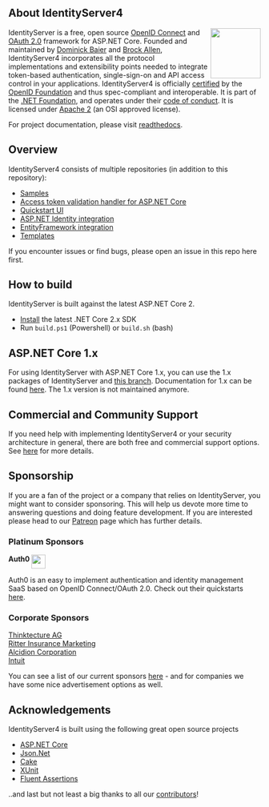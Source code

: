 ## About IdentityServer4
[<img align="right" width="100px" src="https://dotnetfoundation.org/images/logo_big.svg" />](https://dotnetfoundation.org/projects?q=identityserver&type=project)

IdentityServer is a free, open source [OpenID Connect](http://openid.net/connect/) and [OAuth 2.0](https://tools.ietf.org/html/rfc6749) framework for ASP.NET Core.
Founded and maintained by [Dominick Baier](https://twitter.com/leastprivilege) and [Brock Allen](https://twitter.com/brocklallen), IdentityServer4 incorporates all the protocol implementations and extensibility points needed to integrate token-based authentication, single-sign-on and API access control in your applications.
IdentityServer4 is officially [certified](https://openid.net/certification/) by the [OpenID Foundation](https://openid.net) and thus spec-compliant and interoperable.
It is part of the [.NET Foundation](https://www.dotnetfoundation.org/), and operates under their [code of conduct](https://www.dotnetfoundation.org/code-of-conduct). It is licensed under [Apache 2](https://opensource.org/licenses/Apache-2.0) (an OSI approved license).

For project documentation, please visit [readthedocs](https://identityserver4.readthedocs.io).

## Overview
IdentityServer4 consists of multiple repositories (in addition to this repository):

* [Samples](https://github.com/IdentityServer/IdentityServer4.Samples)
* [Access token validation handler for ASP.NET Core](https://github.com/IdentityServer/IdentityServer4.AccessTokenValidation)
* [Quickstart UI](https://github.com/IdentityServer/IdentityServer4.Quickstart.UI)
* [ASP.NET Identity integration](https://github.com/IdentityServer/IdentityServer4.AspNetIdentity)
* [EntityFramework integration](https://github.com/IdentityServer/IdentityServer4.EntityFramework)
* [Templates](https://github.com/IdentityServer/IdentityServer4.Templates)

If you encounter issues or find bugs, please open an issue in this repo here first.

## How to build
IdentityServer is built against the latest ASP.NET Core 2.

* [Install](https://www.microsoft.com/net/download/core#/current) the latest .NET Core 2.x SDK
* Run `build.ps1` (Powershell) or `build.sh` (bash)

## ASP.NET Core 1.x
For using IdentityServer with ASP.NET Core 1.x, you can use the 1.x packages of IdentityServer and [this branch](https://github.com/IdentityServer/IdentityServer4/tree/aspnetcore1). Documentation for 1.x can be found [here](http://docs.identityserver.io/en/aspnetcore1/). The 1.x version is not maintained anymore.

## Commercial and Community Support
If you need help with implementing IdentityServer4 or your security architecture in general, there are both free and commercial support options.
See [here](https://identityserver4.readthedocs.io/en/release/intro/support.html) for more details.

## Sponsorship
If you are a fan of the project or a company that relies on IdentityServer, you might want to consider sponsoring.
This will help us devote more time to answering questions and doing feature development. If you are interested please head to our [Patreon](https://www.patreon.com/identityserver) page which has further details.

### Platinum Sponsors

**Auth0 <span><img src="https://user-images.githubusercontent.com/1801923/31792116-d4fca9ec-b512-11e7-92eb-56e8d3df8e70.png" height="28" align="top"></span>**

Auth0 is an easy to implement authentication and identity management SaaS based on OpenID Connect/OAuth 2.0. Check out their quickstarts [here](https://auth0.com/docs?utm_source=GHsponsor&utm_medium=GHsponsor&utm_campaign=identityserver).

### Corporate Sponsors

[Thinktecture AG](https://www.thinktecture.com)  
[Ritter Insurance Marketing](https://www.ritterim.com)  
[Alcidion Corporation](https://www.alcidion.com)  
[Intuit](https://www.intuit.com)  

You can see a list of our current sponsors [here](https://github.com/IdentityServer/IdentityServer4/blob/release/SPONSORS.md) - and for companies we have some nice advertisement options as well.

## Acknowledgements
IdentityServer4 is built using the following great open source projects

* [ASP.NET Core](https://github.com/aspnet)
* [Json.Net](http://www.newtonsoft.com/json)
* [Cake](http://cakebuild.net/)
* [XUnit](https://xunit.github.io/)
* [Fluent Assertions](http://www.fluentassertions.com/)

..and last but not least a big thanks to all our [contributors](https://github.com/IdentityServer/IdentityServer4/graphs/contributors)!
